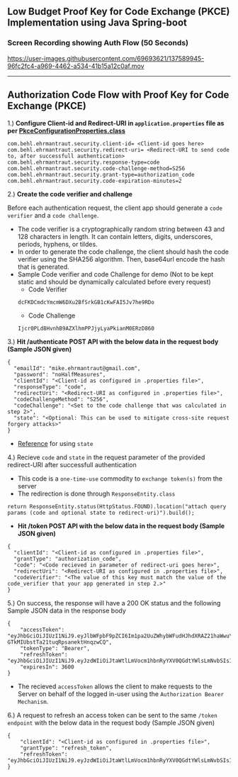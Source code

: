## Low Budget Proof Key for Code Exchange (PKCE) Implementation using Java Spring-boot
### Screen Recording showing Auth Flow (50 Seconds)
https://user-images.githubusercontent.com/69693621/137589945-96fc2fc4-a969-4462-a534-41b15a12c0af.mov

---
## Authorization Code Flow with Proof Key for Code Exchange (PKCE)
1.) **Configure Client-id and Redirect-URI in `application.properties` file as per [PkceConfigurationProperties.class](https://github.com/hardikSinghBehl/budget-pkce-spring-boot/blob/main/src/main/java/com/behl/ehrmantraut/security/configuration/properties/PkceConfigurationProperties.java)**

```
com.behl.ehrmantraut.security.client-id= <Client-id goes here>
com.behl.ehrmantraut.security.redirect-uri= <Redirect-URI to send code to, after successfull authentication>
com.behl.ehrmantraut.security.response-type=code
com.behl.ehrmantraut.security.code-challenge-method=S256
com.behl.ehrmantraut.security.grant-type=authorization_code
com.behl.ehrmantraut.security.code-expiration-minutes=2
```

2.) **Create the code verifier and challenge**

  Before each authentication request, the client app should generate a `code verifier` and a `code challenge`. 
  * The code verifier is a cryptographically random string between 43 and 128 characters in length. It can contain letters, digits, underscores, periods, hyphens, or tildes.
  * In order to generate the code challenge, the client should hash the code verifier using the SHA256 algorithm. Then, base64url encode the hash that is generated.
  * Sample Code verifier and code Challenge for demo (Not to be kept static and should be dynamically calculated before every request)
    * Code Verifier
    ```
    dcFKDCmdcYmcmW6DXu2BfSrkGB1cKwFAI5Jv7he9RDo
    ```
    * Code Challenge
    ```
    Ijcr0PLd8HvnhB9AZXlhmPPJjyLyaPkianM0ERzD860
    ```

3.) **Hit /authenticate POST API with the below data in the request body (Sample JSON given)**

  ```
{
    "emailId": "mike.ehrmantraut@gmail.com",
    "password": "noHalfMeasures",
    "clientId": "<Client-id as configured in .properties file>",
    "responseType": "code",
    "redirectUri": "<Redirect-URI as configured in .properties file>",
    "codeChallengeMethod": "S256",
    "codeChallenge": "<Set to the code challenge that was calculated in step 2>",
    "state": "<Optional: This can be used to mitigate cross-site request forgery attacks>"
}
  ```
 * [Reference](https://datatracker.ietf.org/doc/html/rfc6749#section-10.12) for using `state`
 
4.) Recieve `code` and `state` in the request parameter of the provided redirect-URI after successfull authentication
  * This code is a `one-time-use` commodity to `exchange token(s)` from the server
  * The redirection is done through `ResponseEntity.class`
  
  ```
  return ResponseEntity.status(HttpStatus.FOUND).location("attach query params (code and optional state to redirect-uri)").build();
  ```
  
  * **Hit /token POST API with the below data in the request body (Sample JSON given)**
  ```
{
    "clientId": "<Client-id as configured in .properties file>",
    "grantType": "authorization_code",
    "code": "<Code recieved in parameter of redirect-uri goes here>",
    "redirectUri": "<Redirect-URI as configured in .properties file>",
    "codeVerifier": "<The value of this key must match the value of the code_verifier that your app generated in step 2.>"
}
  ```
  
5.) On success, the response will have a 200 OK status and the following Sample JSON data in the response body

```
{
    "accessToken": "eyJhbGciOiJIUzI1NiJ9.eyJlbWFpbF9pZCI6Im1pa2UuZWhybWFudHJhdXRAZ21haWwuY29tIiwic3ViIjoibWlrZS5laHJtYW50cmF1dEBnbWFpbC5jb20iLCJhY2NvdW50X2NyZWF0aW9uX3RpbWVzdGFtcCI6IjIwMjEtMTAtMTZUMTQ6NDM6MTguMDQ1MDgwIiwidXNlcl9pZCI6ImZiNTRhNjdlLWI5NWItNDM2OS1iNjExLTdmYjRlYTA0NGQ4NiIsImV4cCI6MTYzNDM5OTAyMiwiaWF0IjoxNjM0Mzk1NDIyfQ._hUb127nUzI-GTkMIUbstTa21tuqRpsanektHnqzwCQ",
    "tokenType": "Bearer",
    "refreshToken": "eyJhbGciOiJIUzI1NiJ9.eyJzdWIiOiJtaWtlLmVocm1hbnRyYXV0QGdtYWlsLmNvbSIsImV4cCI6MTYzNTY5MTQyMiwiaWF0IjoxNjM0Mzk1NDIyfQ.Lf7dQNSDZ9NUp6W4a8HwtZb0dWrgy9wpsxH4Pjb2VOg",
    "expiresIn": 3600
}
```
* The recieved `accessToken` allows the client to make requests to the Server on behalf of the logged in-user using the `Authorization Bearer Mechanism`.

6.) A request to refresh an access token can be sent to the same `/token endpoint` with the below data in the request body (Sample JSON given)
```
{
    "clientId": "<Client-id as configured in .properties file>",
    "grantType": "refresh_token",
    "refreshToken": "eyJhbGciOiJIUzI1NiJ9.eyJzdWIiOiJtaWtlLmVocm1hbnRyYXV0QGdtYWlsLmNvbSIsImV4cCI6MTYzNTY5MTQyMiwiaWF0IjoxNjM0Mzk1NDIyfQ.Lf7dQNSDZ9NUp6W4a8HwtZb0dWrgy9wpsxH4Pjb2VOg"
}
```



